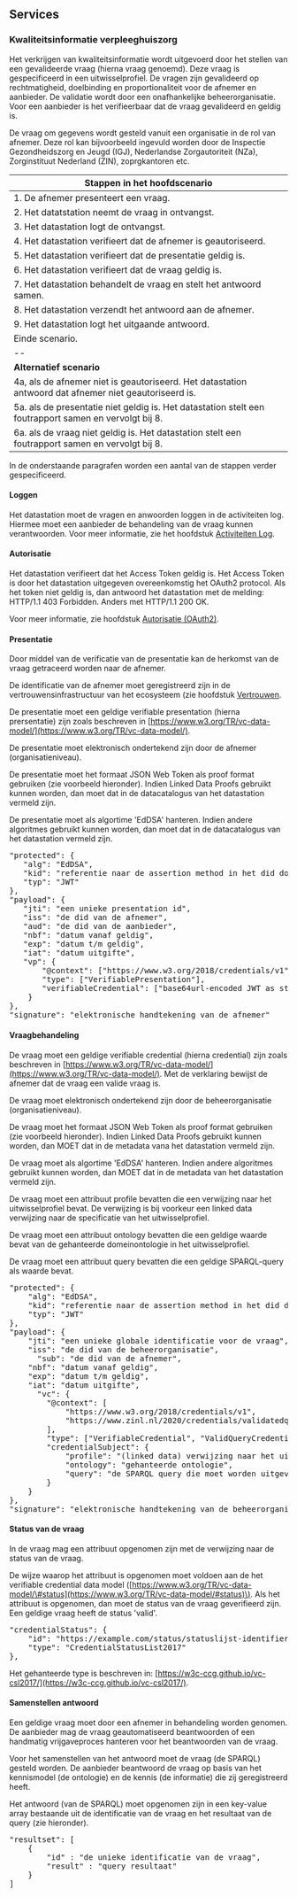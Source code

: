 ## Services

### Kwaliteitsinformatie verpleeghuiszorg

Het verkrijgen van kwaliteitsinformatie wordt uitgevoerd door het stellen van een gevalideerde vraag (hierna vraag genoemd). Deze vraag is gespecificeerd in een uitwisselprofiel. De vragen zijn gevalideerd op rechtmatigheid, doelbinding en proportionaliteit voor de afnemer en aanbieder. De validatie wordt door een onafhankelijke beheerorganisatie. Voor een aanbieder is het verifieerbaar dat de vraag gevalideerd en geldig is.

De vraag om gegevens wordt gesteld vanuit een organisatie in de rol van afnemer. Deze rol kan bijvoorbeeld ingevuld worden door de Inspectie Gezondheidszorg en Jeugd \(IGJ\), Nederlandse Zorgautoriteit \(NZa\), Zorginstituut Nederland \(ZIN\), zoprgkantoren etc.

| Stappen in het hoofdscenario                                 |
| ------------------------------------------------------------ |
| 1. De afnemer presenteert een vraag.            |
| 2. Het datatstation neemt de vraag in ontvangst. |
| 3. Het datastation logt de ontvangst.                        |
| 4. Het datastation verifieert dat de afnemer is geautoriseerd. |
| 5. Het datastation verifieert dat de presentatie geldig is.  |
| 6. Het datastation verifieert dat de vraag geldig is. |
| 7. Het datastation behandelt de vraag en stelt het antwoord samen. |
| 8. Het datastation verzendt het antwoord aan de afnemer.     |
| 9. Het datastation logt het uitgaande antwoord.              |
| Einde scenario.                                              |
| --                                                           |
| **Alternatief scenario**                                     |
| 4a, als de afnemer niet is geautoriseerd. Het datastation antwoord dat afnemer niet geautoriseerd is. |
| 5a. als de presentatie niet geldig is. Het datastation stelt een foutrapport samen en vervolgt bij 8. |
| 6a. als de vraag niet geldig is. Het datastation stelt een foutrapport samen en vervolgt bij 8. |

In de onderstaande paragrafen worden een aantal van de stappen verder gespecificeerd.

#### Loggen

Het datastation moet de vragen en anwoorden loggen in de activiteiten log. Hiermee moet een aanbieder de behandeling van de vraag kunnen verantwoorden. Voor meer informatie, zie het hoofdstuk [Activiteiten Log](#activiteiten-log).

#### Autorisatie

Het datastation verifieert dat het Access Token geldig is. Het Access Token is door het datastation uitgegeven overeenkomstig het OAuth2 protocol.
Als het token niet geldig is, dan antwoord het datastation met de melding: HTTP/1.1 403 Forbidden. Anders met HTTP/1.1 200 OK.

Voor meer informatie, zie hoofdstuk [Autorisatie (OAuth2)](#autorisatie-oauth2).

#### Presentatie

Door middel van de verificatie van de presentatie kan de herkomst van de vraag getraceerd worden naar de afnemer. 

De identificatie van de afnemer moet geregistreerd zijn in de vertrouwensinfrastructuur van het ecosysteem (zie hoofdstuk [Vertrouwen](#vertrouwen).

De presentatie moet een geldige verifiable presentation \(hierna prersentatie\) zijn zoals beschreven in [https://www.w3.org/TR/vc-data-model/](https://www.w3.org/TR/vc-data-model/).

De presentatie moet elektronisch ondertekend zijn door de afnemer \(organisatieniveau\).

De presentatie moet het formaat JSON Web Token als proof format gebruiken \(zie voorbeeld hieronder\). Indien Linked Data Proofs gebruikt kunnen worden, dan moet dat in de datacatalogus van het datastation vermeld zijn.

De presentatie moet als algortime 'EdDSA' hanteren. Indien andere algoritmes gebruikt kunnen worden, dan moet dat in de datacatalogus van het datastation vermeld zijn.

<pre class='example nohighlight'>
"protected": {
   "alg": "EdDSA", 
   "kid": "referentie naar de assertion method in het did document",
   "typ": "JWT"
},
"payload": {
   "jti": "een unieke presentation id",
   "iss": "de did van de afnemer",
   "aud": "de did van de aanbieder",
   "nbf": "datum vanaf geldig",
   "exp": "datum t/m geldig",
   "iat": "datum uitgifte",
   "vp": {
       "@context": ["https://www.w3.org/2018/credentials/v1"], 
       "type": ["VerifiablePresentation"], 
       "verifiableCredential": ["base64url-encoded JWT as string"]
    }
},
"signature": "elektronische handtekening van de afnemer"
</pre>

#### Vraagbehandeling

De vraag moet een geldige verifiable credential \(hierna credential\) zijn zoals beschreven in [https://www.w3.org/TR/vc-data-model/](https://www.w3.org/TR/vc-data-model/). Met de verklaring bewijst de afnemer dat de vraag een valide vraag is.

De vraag moet elektronisch ondertekend zijn door de beheerorganisatie \(organisatieniveau\).

De vraag moet het formaat JSON Web Token als proof format gebruiken \(zie voorbeeld hieronder\). Indien Linked Data Proofs gebruikt kunnen worden, dan MOET dat in de metadata vana het datastation vermeld zijn.

De vraag moet als algortime 'EdDSA' hanteren. Indien andere algoritmes gebruikt kunnen worden, dan MOET dat in de metadata van het datastation vermeld zijn.

De vraag moet een attribuut profile bevatten die een verwijzing naar het uitwisselprofiel bevat. De verwijzing is bij voorkeur een linked data verwijzing naar de specificatie van het uitwisselprofiel.

De vraag moet een attribuut ontology bevatten die een geldige waarde bevat van de gehanteerde domeinontologie in het uitwisselprofiel.

De vraag moet een attribuut query bevatten die een geldige SPARQL-query als waarde bevat.

<pre class='example nohighlight'>
"protected": {
    "alg": "EdDSA", 
    "kid": "referentie naar de assertion method in het did document",
    "typ": "JWT"
},
"payload": {
    "jti": "een unieke globale identificatie voor de vraag",
    "iss": "de did van de beheerorganisatie",
 	  "sub": "de did van de afnemer",
    "nbf": "datum vanaf geldig",
    "exp": "datum t/m geldig",
    "iat": "datum uitgifte",
 	  "vc": {
        "@context": [
            "https://www.w3.org/2018/credentials/v1",
            "https://www.zinl.nl/2020/credentials/validatedquery/v1"
        ],
        "type": ["VerifiableCredential", "ValidQueryCredential"],
        "credentialSubject": {
            "profile": "(linked data) verwijzing naar het uitwisselprofiel"
            "ontology": "gehanteerde ontologie",
            "query": "de SPARQL query die moet worden uitgevoerd"
        }
    }
},
"signature": "elektronische handtekening van de beheerorganisatie"
</pre>

#### Status van de vraag

In de vraag mag een attribuut opgenomen zijn met de verwijzing naar de status van de vraag.

De wijze waarop het attribuut is opgenomen moet voldoen aan de het verifiable credential data model \([https://www.w3.org/TR/vc-data-model/\#status](https://www.w3.org/TR/vc-data-model/#status)\). Als het attribuut is opgenomen, dan moet de status van de vraag geverifieerd zijn. Een geldige vraag heeft de status 'valid'.

<pre class='example nohighlight'>
"credentialStatus": {
    "id": "https://example.com/status/statuslijst-identifier",
    "type": "CredentialStatusList2017"
},
</pre>

Het gehanteerde type is beschreven in: [https://w3c-ccg.github.io/vc-csl2017/](https://w3c-ccg.github.io/vc-csl2017/).

#### Samenstellen antwoord

Een geldige vraag moet door een afnemer in behandeling worden genomen. De aanbieder mag de vraag geautomatiseerd beantwoorden of een handmatig vrijgaveproces hanteren voor het beantwoorden van de vraag.

Voor het samenstellen van het antwoord moet de vraag (de SPARQL) gesteld worden. De aanbieder beantwoord de vraag op basis van het kennismodel (de ontologie) en de kennis (de informatie) die zij geregistreerd heeft. 

Het antwoord (van de SPARQL) moet opgenomen zijn in een key-value array bestaande uit de identificatie van de vraag en het resultaat van de query \(zie hieronder\).

<pre class='example nohighlight'>
"resultset": [
    {
        "id" : "de unieke identificatie van de vraag",
        "result" : "query resultaat"
    }
]
</pre>
